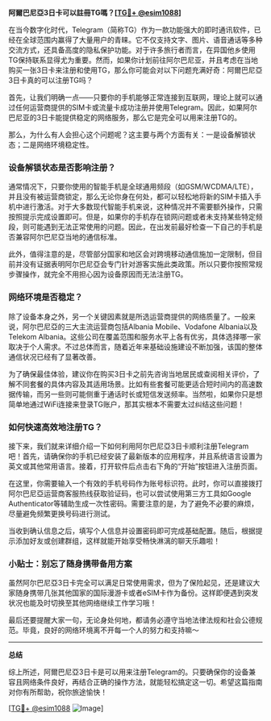 **阿爾巴尼亞3日卡可以註冊TG嗎？[[TG💪+ @esim1088](https://t.me/s/esim1088)]**

在当今数字化时代，Telegram（简称TG）作为一款功能强大的即时通讯软件，已经在全球范围内赢得了大量用户的青睐。它不仅支持文字、图片、语音通话等多种交流方式，还具备高度的隐私保护功能。对于许多旅行者而言，在异国他乡使用TG保持联系显得尤为重要。然而，如果你计划前往阿尔巴尼亚，并且考虑在当地购买一张3日卡来注册和使用TG，那么你可能会对以下问题充满好奇：阿爾巴尼亞3日卡真的可以注册TG吗？

首先，让我们明确一点——只要你的手机能够正常连接到互联网，理论上就可以通过任何运营商提供的SIM卡或流量卡成功注册并使用Telegram。因此，如果阿尔巴尼亚的3日卡能提供稳定的网络服务，那么它是完全可以用来注册TG的。

那么，为什么有人会担心这个问题呢？这主要与两个方面有关：一是设备解锁状态；二是网络环境稳定性。

### 设备解锁状态是否影响注册？

通常情况下，只要你使用的智能手机是全球通用频段（如GSM/WCDMA/LTE），并且没有被运营商锁定，那么无论你身在何处，都可以轻松地将新的SIM卡插入手机中进行激活。对于大多数现代智能手机来说，这种情况并不需要额外操作，只需按照提示完成设置即可。但是，如果你的手机存在锁网问题或者未支持某些特定频段，则可能遇到无法正常使用的问题。因此，在出发前最好检查一下自己的手机是否兼容阿尔巴尼亞当地的通信标准。

此外，值得注意的是，尽管部分国家和地区会对跨境移动通信施加一定限制，但目前并没有证据表明阿尔巴尼亞会专门针对游客实施此类政策。所以只要你按照常规步骤操作，就完全不用担心因为设备原因而无法注册TG。

### 网络环境是否稳定？

除了设备本身之外，另一个关键因素就是所选运营商提供的网络质量了。一般来说，阿尔巴尼亞的三大主流运营商包括Albania Mobile、Vodafone Albania以及Telekom Albania。这些公司在覆盖范围和服务水平上各有优劣，具体选择哪一家取决于个人需求。不过总体而言，随着近年来基础设施建设不断加强，该国的整体通信状况已经有了显著改善。

为了确保最佳体验，建议你在购买3日卡之前先咨询当地居民或查阅相关评价，了解不同套餐的具体内容及其适用场景。比如有些套餐可能更适合短时间内的高速数据传输，而另一些则可能侧重于通话时长或短信发送频率。当然啦，如果你只是想简单地通过WiFi连接来登录TG账户，那其实根本不需要太过纠结这些问题！

### 如何快速高效地注册TG？

接下来，我们就来详细介绍一下如何利用阿尔巴尼亞3日卡顺利注册Telegram吧！首先，请确保你的手机已经安装了最新版本的应用程序，并且系统语言设置为英文或其他常用语言。接着，打开软件后点击右下角的“开始”按钮进入注册页面。

在这里，你需要输入一个有效的手机号码作为账号标识符。此时，你可以直接拨打阿尔巴尼亞运营商客服热线获取验证码，也可以尝试使用第三方工具如Google Authenticator等辅助生成一次性密码。需要注意的是，为了避免不必要的麻烦，尽量避免频繁更换号码进行测试。

当收到确认信息之后，填写个人信息并设置密码即可完成基础配置。随后，根据提示添加好友或创建群组，这样就能开始享受畅快淋漓的聊天乐趣啦！

### 小贴士：别忘了随身携带备用方案

虽然阿尔巴尼亞3日卡完全可以满足日常使用需求，但为了保险起见，还是建议大家随身携带几张其他国家的国际漫游卡或者eSIM卡作为备份。这样即便遇到突发状况也能及时切换至其他网络继续工作学习哦！

最后还要提醒大家一句，无论身处何地，都请务必遵守当地法律法规和社会公德规范。毕竟，良好的网络环境离不开每一个人的努力和支持嘛～

---

**总结**

综上所述，阿爾巴尼亞3日卡是可以用来注册Telegram的。只要确保你的设备兼容且网络条件良好，再结合正确的操作方法，就能轻松搞定这一切。希望这篇指南对你有所帮助，祝你旅途愉快！

[[TG💪+ @esim1088](https://t.me/s/esim1088) ![Image](https://i.postimg.cc/4NQfJmqS/Snipaste-2025-05-13-00-14-12.png)]